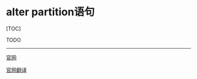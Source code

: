 # alter partition语句

[TOC]

TODO


-------------------------------

[官网](https://cwiki.apache.org/confluence/display/Hive/LanguageManual+DDL#LanguageManualDDL-AlterPartition)

[官网翻译](https://github.com/ZGG2016/hive/blob/master/%E5%AE%98%E6%96%B9%E6%96%87%E6%A1%A3%E8%AF%91%E6%96%87/User%20Documentation/Hive%20SQL%20Language%20Manual/DDL%20Statements.md#152alter-partition)